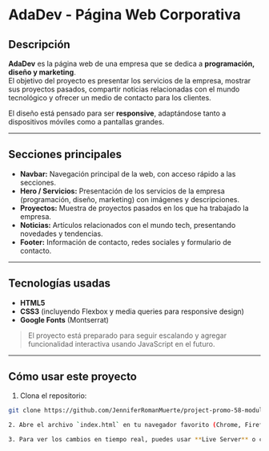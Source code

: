 # AdaDev - Página Web Corporativa

## Descripción

**AdaDev** es la página web de una empresa que se dedica a **programación, diseño y marketing**.  
El objetivo del proyecto es presentar los servicios de la empresa, mostrar sus proyectos pasados, compartir noticias relacionadas con el mundo tecnológico y ofrecer un medio de contacto para los clientes.

El diseño está pensado para ser **responsive**, adaptándose tanto a dispositivos móviles como a pantallas grandes.

---

## Secciones principales

- **Navbar:** Navegación principal de la web, con acceso rápido a las secciones.
- **Hero / Servicios:** Presentación de los servicios de la empresa (programación, diseño, marketing) con imágenes y descripciones.
- **Proyectos:** Muestra de proyectos pasados en los que ha trabajado la empresa.
- **Noticias:** Artículos relacionados con el mundo tech, presentando novedades y tendencias.
- **Footer:** Información de contacto, redes sociales y formulario de contacto.

---

## Tecnologías usadas

- **HTML5**
- **CSS3** (incluyendo Flexbox y media queries para responsive design)
- **Google Fonts** (Montserrat)

> El proyecto está preparado para seguir escalando y agregar funcionalidad interactiva usando JavaScript en el futuro.

---

## Cómo usar este proyecto

1. Clona el repositorio:

```bash
git clone https://github.com/JenniferRomanMuerte/project-promo-58-module-1-team-2.git

2. Abre el archivo `index.html` en tu navegador favorito (Chrome, Firefox, Edge).

3. Para ver los cambios en tiempo real, puedes usar **Live Server** o cualquier servidor local.

```
